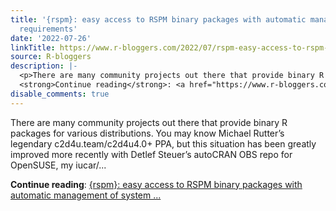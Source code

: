 ```yaml
---
title: '{rspm}: easy access to RSPM binary packages with automatic management of system
  requirements'
date: '2022-07-26'
linkTitle: https://www.r-bloggers.com/2022/07/rspm-easy-access-to-rspm-binary-packages-with-automatic-management-of-system-requirements/
source: R-bloggers
description: |-
  <p>There are many community projects out there that provide binary R packages for various distributions. You may know Michael Rutter’s legendary c2d4u.team/c2d4u4.0+ PPA, but this situation has been greatly improved more recently with Detlef Steuer’s autoCRAN OBS repo for OpenSUSE, my iucar/...</p>
  <strong>Continue reading</strong>: <a href="https://www.r-bloggers.com/2022/07/rspm-easy-access-to-rspm-binary-packages-with-automatic-management-of-system-requirements/">{rspm}: easy access to RSPM binary packages with automatic management of system ...
disable_comments: true
---
```

<p>There are many community projects out there that provide binary R packages for various distributions. You may know Michael Rutter’s legendary c2d4u.team/c2d4u4.0+ PPA, but this situation has been greatly improved more recently with Detlef Steuer’s autoCRAN OBS repo for OpenSUSE, my iucar/...</p>
<strong>Continue reading</strong>: <a href="https://www.r-bloggers.com/2022/07/rspm-easy-access-to-rspm-binary-packages-with-automatic-management-of-system-requirements/">{rspm}: easy access to RSPM binary packages with automatic management of system ...